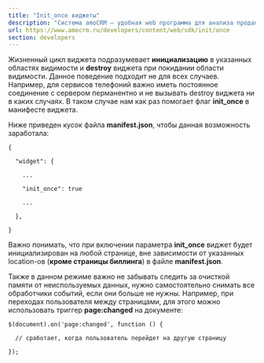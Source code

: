 ```yaml
---
title: "Init_once виджеты"
description: "Система amoCRM – удобная web программа для анализа продаж, доступная в режиме online из любой точки мира! Подробности узнавайте по указанным на сайте телефонам в Москве."
url: https://www.amocrm.ru/developers/content/web/sdk/init/once
section: developers
---
```


Жизненный цикл виджета подразумевает **инициализацию** в указанных областях видимости и **destroy** виджета при покидании области видимости. Данное поведение подходит не для всех случаев. Например, для сервисов телефоний важно иметь постоянное соединение с сервером перманентно и не вызывать destroy виджета ни в каких случаях. В таком случае нам как раз помогает флаг **init\_once** в манифесте виджета.

Ниже приведен кусок файла **manifest.json**, чтобы данная возможность заработала:

```
{

  "widget": {

    ...

    "init_once": true

    ...

  },

}
```

Важно понимать, что при включении параметра **init\_once** виджет будет инициализирован на любой странице, вне зависимости от указанных location-ов (**кроме страницы биллинга**) в файле **manifest.json**.

Также в данном режиме важно не забывать следить за очисткой памяти от неиспользуемых данных, нужно самостоятельно снимать все обработчики событий, если они больше не нужны. Например, при переходах пользователя между страницами, для этого можно использовать триггер **page:changed** на документе:

```
$(document).on('page:changed', function () {

  // сработает, когда пользователь перейдет на другую страницу

});
```